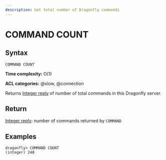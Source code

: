 ```yaml
---
description: Get total number of Dragonfly commands
---
```


# COMMAND COUNT

## Syntax

    COMMAND COUNT 

**Time complexity:** O(1)

**ACL categories:** @slow, @connection

Returns [Integer reply](https://redis.io/docs/reference/protocol-spec/#integers) of number of total commands in this Dragonfly server.

## Return

[Integer reply](https://redis.io/docs/reference/protocol-spec/#integers): number of commands returned by `COMMAND`

## Examples

```shell
dragonfly> COMMAND COUNT
(integer) 240
```
